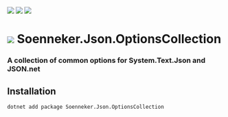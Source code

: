 [![](https://img.shields.io/nuget/v/Soenneker.Json.OptionsCollection.svg?style=for-the-badge)](https://www.nuget.org/packages/Soenneker.Json.OptionsCollection/)
[![](https://img.shields.io/github/actions/workflow/status/soenneker/soenneker.json.optionscollection/publish-package.yml?style=for-the-badge)](https://github.com/soenneker/soenneker.json.optionscollection/actions/workflows/publish-package.yml)
[![](https://img.shields.io/nuget/dt/Soenneker.Json.OptionsCollection.svg?style=for-the-badge)](https://www.nuget.org/packages/Soenneker.Json.OptionsCollection/)

# ![](https://user-images.githubusercontent.com/4441470/224455560-91ed3ee7-f510-4041-a8d2-3fc093025112.png) Soenneker.Json.OptionsCollection
### A collection of common options for System.Text.Json and JSON.net

## Installation

```
dotnet add package Soenneker.Json.OptionsCollection
```
